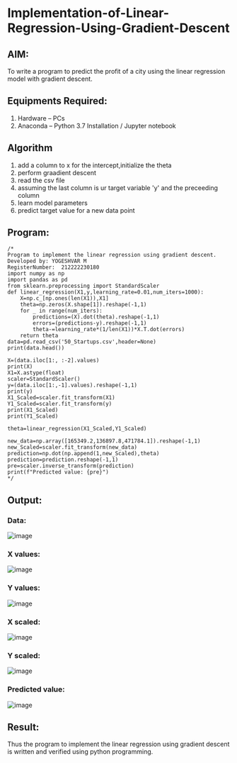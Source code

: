 # Implementation-of-Linear-Regression-Using-Gradient-Descent

## AIM:
To write a program to predict the profit of a city using the linear regression model with gradient descent.

## Equipments Required:
1. Hardware – PCs
2. Anaconda – Python 3.7 Installation / Jupyter notebook

## Algorithm
1. add a column to x for the intercept,initialize the theta
2. perform graadient descent
3. read the csv file
4. assuming the last column is ur target variable 'y' and the preceeding column
5. learn model parameters
6. predict target value for a new data point

## Program:
```
/*
Program to implement the linear regression using gradient descent.
Developed by: YOGESHVAR M
RegisterNumber:  212222230180
import numpy as np
import pandas as pd
from sklearn.preprocessing import StandardScaler
def linear_regression(X1,y,learning_rate=0.01,num_iters=1000):
    X=np.c_[np.ones(len(X1)),X1]
    theta=np.zeros(X.shape[1]).reshape(-1,1)
    for _ in range(num_iters):
        predictions=(X).dot(theta).reshape(-1,1)
        errors=(predictions-y).reshape(-1,1)
        theta-=learning_rate*(1/len(X1))*X.T.dot(errors)
    return theta
data=pd.read_csv('50_Startups.csv',header=None)
print(data.head())

X=(data.iloc[1:, :-2].values)
print(X)
X1=X.astype(float)
scaler=StandardScaler()
y=(data.iloc[1:,-1].values).reshape(-1,1)
print(y)
X1_Scaled=scaler.fit_transform(X1)
Y1_Scaled=scaler.fit_transform(y)
print(X1_Scaled)
print(Y1_Scaled)

theta=linear_regression(X1_Scaled,Y1_Scaled)

new_data=np.array([165349.2,136897.8,471784.1]).reshape(-1,1)
new_Scaled=scaler.fit_transform(new_data)
prediction=np.dot(np.append(1,new_Scaled),theta)
prediction=prediction.reshape(-1,1)
pre=scaler.inverse_transform(prediction)
print(f"Predicted value: {pre}")
*/
```


## Output:

### Data:
![image](https://github.com/Anandanaruvi/Implementation-of-Linear-Regression-Using-Gradient-Descent/assets/120443233/a12d07f8-5d30-4121-8a97-ca6b4a997153)


### X values:

![image](https://github.com/Anandanaruvi/Implementation-of-Linear-Regression-Using-Gradient-Descent/assets/120443233/8fb412ef-196a-4e19-9cd1-f29f2016afa0)

### Y values:

![image](https://github.com/Anandanaruvi/Implementation-of-Linear-Regression-Using-Gradient-Descent/assets/120443233/2d41fc4c-74bc-49bd-8c08-1994fc0638a0)

### X scaled:
![image](https://github.com/Anandanaruvi/Implementation-of-Linear-Regression-Using-Gradient-Descent/assets/120443233/333a162c-af3d-4899-9e50-6f33671101b4)

### Y scaled:

![image](https://github.com/Anandanaruvi/Implementation-of-Linear-Regression-Using-Gradient-Descent/assets/120443233/d983846a-f309-4b6b-99a9-728d39906ea1)

### Predicted value:

![image](https://github.com/Anandanaruvi/Implementation-of-Linear-Regression-Using-Gradient-Descent/assets/120443233/36d93dbf-088c-4f8e-9dd3-90d244ffb96b)

## Result:

Thus the program to implement the linear regression using gradient descent is written and verified using python programming.
